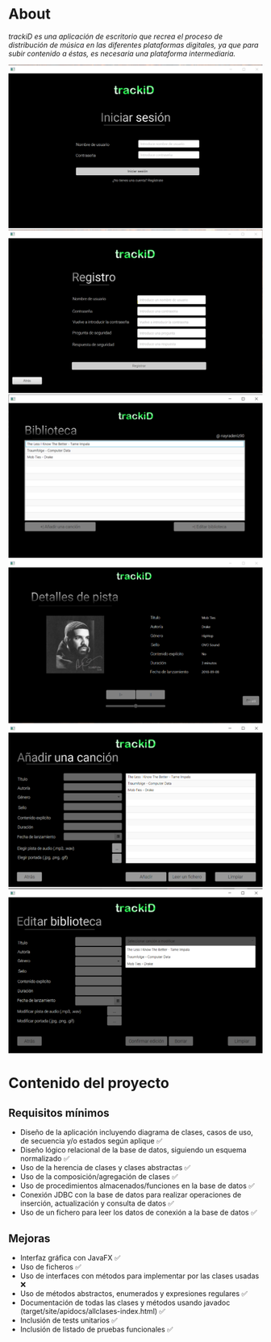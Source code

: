 # About

*trackiD es una aplicación de escritorio que recrea el proceso de distribución de música en las 
diferentes plataformas digitales, ya que para subir contenido a éstas, es necesaria una 
plataforma intermediaria.*

![inicio_sesion](images/1.png)
![registro](images/2.png)
![panel_usuario](images/3.png)
![nuevo_lanzamiento](images/4.png)
![nuevo_lanzamiento_2](images/5.png)
![nuevo_lanzamiento_3](images/6.png)

# Contenido del proyecto

## Requisitos mínimos

- Diseño de la aplicación incluyendo diagrama de clases, casos de uso, de 
secuencia y/o estados según aplique :white_check_mark:
- Diseño lógico relacional de la base de datos, siguiendo un esquema 
normalizado :white_check_mark:
- Uso de la herencia de clases y clases abstractas :white_check_mark:
- Uso de la composición/agregación de clases :white_check_mark:
- Uso de procedimientos almacenados/funciones en la base de datos :white_check_mark:
- Conexión JDBC con la base de datos para realizar operaciones de inserción, 
actualización y consulta de datos :white_check_mark:
- Uso de un fichero para leer los datos de conexión a la base de datos :white_check_mark:

## Mejoras

- Interfaz gráfica con JavaFX :white_check_mark:
- Uso de ficheros :white_check_mark:
- Uso de interfaces con métodos para implementar por las clases usadas :x:
- Uso de métodos abstractos, enumerados y expresiones regulares :white_check_mark:
- Documentación de todas las clases y métodos usando javadoc (target/site/apidocs/allclases-index.html) :white_check_mark:
- Inclusión de tests unitarios :white_check_mark:
- Inclusión de listado de pruebas funcionales :white_check_mark:
